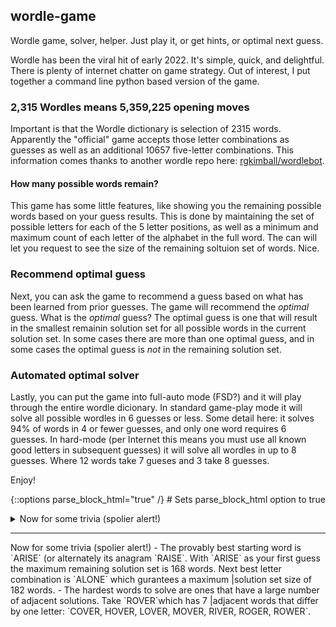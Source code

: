## wordle-game

Wordle game, solver, helper.  Just play it, or get hints, or optimal next guess.

Wordle has been the viral hit of early 2022.  It's simple, quick, and delightful.
There is plenty of internet chatter on game strategy.
Out of interest, I put together a command line python based version of the game.

### 2,315 Wordles means 5,359,225 opening moves
Important is that the Wordle dictionary is selection of 2315 words.  Apparently the
"official" game accepts those letter combinations as guesses as well as an additional
10657 five-letter combinations. This information comes thanks to another wordle repo
here: [rgkimball/wordlebot](//github.com/rgkimball/wordlebot).

#### How many possible words remain?
This game has some little features, like showing you the remaining possible words
based on your guess results.  This is done by maintaining the set of possible letters
for each of the 5 letter positions, as well as a minimum and maximum count of each
letter of the alphabet in the full word.  The can will let you request to see the
size of the remaining soltuion set of words.  Nice.

### Recommend optimal guess
Next, you can ask the game to recommend a guess based on what has been learned from
prior guesses.  The game will recommend the *optimal* guess.  What is the *optimal*
guess? The optimal guess is one that will result in the smallest remainin solution
set for all possible words in the current solution set. In some cases there are more
than one optimal guess, and in some cases the optimal guess is *not* in the remaining
solution set.

### Automated optimal solver
Lastly, you can put the game into full-auto mode (FSD?) and it will play through the
entire wordle dicionary.  In standard game-play mode it will solve all possible wordles
in 6 guesses or less. Some detail here: it solves 94% of words in 4 or fewer guesses,
and only one word requires 6 guesses. In hard-mode (per Internet this means you must
use all known good letters in subsequent guesses) it will solve all wordles in up to 8
guesses. Where 12 words take 7 gueses and 3 take 8 guesses.

Enjoy!

{::options parse_block_html="true" /}  # Sets parse_block_html option to true

<details>
<summary markdown="span">Now for some trivia (spolier alert!)</summary>
- The provably best starting word is `ARISE` (or alternately its anagram `RAISE`.  With `ARISE`
as your first guess the maximum remaining solution set is 168 words. Next best letter
combination is `ALONE` which gurantees a maximum |solution set size of
182 words.
- The hardest words to solve are ones that have a large number of adjacent
solutions.  Take `ROVER`which has 7 |adjacent words that differ by one
letter: `COVER, HOVER, LOVER, MOVER, RIVER, ROGER, ROWER`.
</details>

----
<xxdetails>
<xxsummary markdown="span">Now for some trivia (spolier alert!)</xxsummary>
- The provably best starting word is `ARISE` (or alternately its anagram `RAISE`.  With `ARISE`
as your first guess the maximum remaining solution set is 168 words. Next best letter
combination is `ALONE` which gurantees a maximum |solution set size of
182 words.
- The hardest words to solve are ones that have a large number of adjacent
solutions.  Take `ROVER`which has 7 |adjacent words that differ by one
letter: `COVER, HOVER, LOVER, MOVER, RIVER, ROGER, ROWER`.
</xxdetails>
